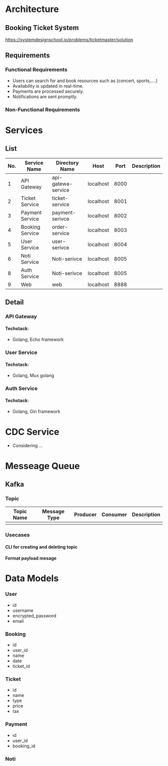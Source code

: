 # Architecture 
## Booking Ticket System
https://systemdesignschool.io/problems/ticketmaster/solution
## Requirements 
### Functional Requirements
- Users can search for and book resources such as (concert, sports,....)
- Availability is updated in real-time.
- Payments are processed securely.
- Notifications are sent promptly.
### Non-Functional Requirements

# Services 
## List
| No. | Service Name    | Directory Name     | Host      | Port | Description |
| --- | --------------- | ------------------ | --------- | ---- | ----------- |
| 1   | API Gateway     | api-gatewa-service | localhost | 8000 |             |
| 2   | Ticket Service  | ticket-service     | localhost | 8001 |             |
| 3   | Payment Service | payment-serivce    | localhost | 8002 |             |
| 4   | Booking Service | order-service      | localhost | 8003 |             |
| 5   | User Service    | user-serivce       | localhost | 8004 |             |
| 6   | Noti Service    | Noti-serivce       | localhost | 8005 |             |
| 8   | Auth Service    | Noti-serivce       | localhost | 8005 |             |
| 9   | Web             | web                | localhost | 8888 |             |
## Detail
### API Gateway
#### Techstack: 
- Golang, Echo framework
### User Service
#### Techstack: 
- Golang, Mux golang
### Auth Service 
#### Techstack: 
- Golang, Gin framework


# CDC Service
- Considering ...
# Messeage Queue
## Kafka 
### Topic 
| Topic Name | Message Type | Producer | Consumer | Description |
| ---------- | ------------ | -------- | -------- | ----------- |
|            |              |          |          |             |
### Usecases 
#### CLI for creating and deleting topic 
#### Format payload mesage

# Data Models 
### User
  - id
  - username 
  - encrypted_password
  - email
### Booking
  - id 
  - user_id 
  - name
  - date
  - ticket_id
### Ticket
  - id 
  - name
  - type 
  - price
  - tax
### Payment
  - id
  - user_id
  - booking_id
### Noti 


# 